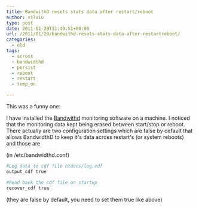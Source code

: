 ```yaml
---
title: BandwithD resets stats data after restart/reboot
author: silviu
type: post
date: 2011-01-20T11:49:51+00:00
url: /2011/01/20/bandwithd-resets-stats-data-after-restartreboot/
categories:
  - old
tags:
  - across
  - bandwidthd
  - persist
  - reboot
  - restart
  - temp_on

---
```

This was a funny one:

I have installed the [Bandwithd](http://sourceforge.net/projects/bandwidthd/) monitoring software on a machine. I noticed that the monitoring data kept being erased between start/stop or reboot. There actually are two configuration settings which are false by default that allows BandwidthD to keep it's data across restart's (or system reboots) and those are

(in /etc/bandwidthd.conf)

```bash
#Log data to cdf file htdocs/log.cdf
output_cdf true

#Read back the cdf file on startup
recover_cdf true
```

(they are false by default, you need to set them true like above)